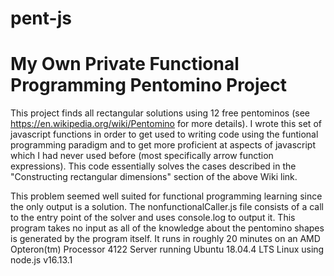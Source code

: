 # pent-js

# My Own Private Functional Programming Pentomino Project

This project finds all rectangular solutions using 12 free pentominos
(see https://en.wikipedia.org/wiki/Pentomino for more details).  I wrote
this set of javascript functions in order to get used to writing code using
the funtional programming paradigm and to get more proficient at aspects of
javascript which I had never used before (most specifically arrow function
expressions).  This code essentially solves the cases described in the
"Constructing rectangular dimensions" section of the above Wiki link.

This problem seemed well suited for functional programming learning since the
only output is a solution.  The nonfunctionalCaller.js file consists of a call
to the entry point of the solver and uses console.log to output it.  This program
takes no input as all of the knowledge about the pentomino shapes is generated
by the program itself.  It runs in roughly 20 minutes on  an AMD Opteron(tm)
Processor 4122 Server running Ubuntu 18.04.4 LTS Linux using node.js v16.13.1





